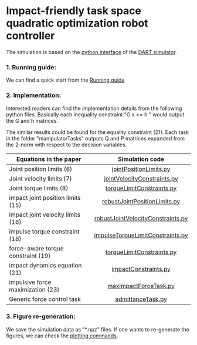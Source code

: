 
# Impact-friendly task space quadratic optimization robot controller

The simulation is based on the [python interface](https://github.com/sehoonha/pydart2) of the [DART simulator](https://dartsim.github.io/). 

 ### 1. Running guide: 
We can find a quick start from the  [Running guide](doc/running_guide.md)

 ### 2. Implementation: 
 
Interested readers can find the implementation details from the following python files. Basically each inequality constraint "G x <= h " would output the G and h matrices. 

The similar results could be found for the equality constraint (21). Each task in the folder "manipulatorTasks" outputs Q and P matrices expanded from the 2-norm with respect to the decision variables. 


|Equations in the paper  | Simulation code |
| ------------- | :-------------: |
| Joint position limits (6) | [jointPositionLimits.py]( ./manipulatorConstraints/jointLimitConstraints.py) |
| Joint velocity limits (7)  |  [jointVelocityConstraints.py]( ../manipulatorConstraints/jointVelocityConstraints.py)|
| Joint torque limits (8)  |  [torqueLimitConstraints.py](manipulatorConstraints/torqueLimitConstraints.py)|
| impact joint position limits (15) |  [robustJointPositionLimits.py](manipulatorConstraints/robustJointLimitConstraints.py) |
| impact joint velocity limits (16)  |[robustJointVelocityConstraints.py](manipulatorConstraints/robustJointVelocityLimitConstraints.py)|
| impulse torque constraint (18) | [impulseTorqueLimitConstraints.py](manipulatorConstraints/impulseTorqueLimitConstraints.py) |
| force-aware torque constraint (19) |[torqueLimitConstraints.py](manipulatorConstraints/torqueLimitConstraints.py) |
| impact dynamics equation (21) |  [impactConstraints.py](manipulatorConstraints/impactConstraints.py) |
| impulsive force maximization (23) |  [maxImpactForceTask.py](manipulatorTasks/maxImpactForceTask.py) |
| Generic force control task |  [admittanceTask.py](manipulatorTasks/admittanceTask.py) |

### 3. Figure re-generation:
  
   We save the simulation data as "*.npz" files. If one wants to re-generate the figures, we can check the [plotting commands](doc/plotting_commands.md).

